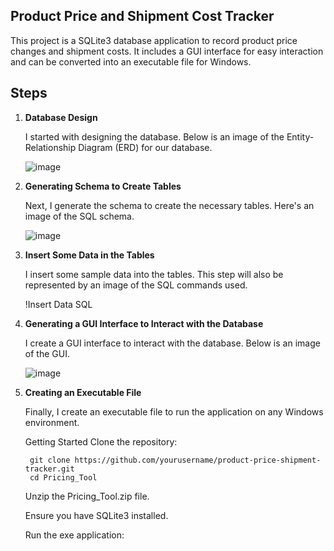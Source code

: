 ## Product Price and Shipment Cost Tracker
This project is a SQLite3 database application to record product price changes and shipment costs. It includes a GUI interface for easy interaction and can be converted into an executable file for Windows.

## Steps
1. **Database Design**
  
    I started with designing the database. Below is an image of the Entity-Relationship Diagram (ERD) for our database.

    ![image](https://github.com/user-attachments/assets/9322d019-3d14-41c8-9439-c268737ab39a)

2. **Generating Schema to Create Tables**

    Next, I generate the schema to create the necessary tables. Here's an image of the SQL schema.

    ![image](https://github.com/user-attachments/assets/7cdd2a67-4e76-42fa-ac51-160ea60a7943)


3. **Insert Some Data in the Tables**

    I insert some sample data into the tables. This step will also be represented by an image of the SQL commands used.

    !Insert Data SQL

4. **Generating a GUI Interface to Interact with the Database**

    I create a GUI interface to interact with the database. Below is an image of the GUI.

    ![image](https://github.com/user-attachments/assets/3eb3ff96-c6c6-4a3e-8f35-beb2dfdb50f6)


5. **Creating an Executable File**

    Finally, I create an executable file to run the application on any Windows environment. 

    Getting Started
    Clone the repository:

        git clone https://github.com/yourusername/product-price-shipment-tracker.git
        cd Pricing_Tool
    Unzip the Pricing_Tool.zip file.

    Ensure you have SQLite3 installed.

    Run the exe application:
